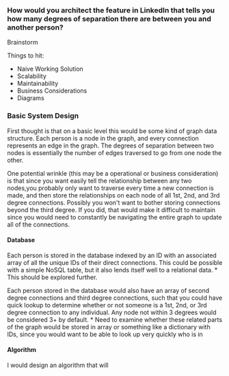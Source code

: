 ### How would you architect the feature in LinkedIn that tells you how many degrees of separation there are between you and another person?

Brainstorm

Things to hit: 
* Naive Working Solution
* Scalability
* Maintainability
* Business Considerations
* Diagrams

### Basic System Design

First thought is that on a basic level this would be some kind of graph data structure. Each person is a node in the graph, and every connection represents an edge in the graph. The degrees of separation between two nodes is essentially the number of edges traversed to go from one node the other. 

One potential wrinkle (this may be a operational or business consideration) is that since you want easily tell the relationship between any two nodes,you probably only want to traverse every time a new connection is made, and then store the relationships on each node of all 1st, 2nd, and 3rd degree connections. Possibly you won't want to bother storing connections beyond the third degree. If you did, that would make it difficult to maintain since you would need to constantly be navigating the entire graph to update all of the connections. 

#### Database 

Each person is stored in the database indexed by an ID with an associated array of all the unique IDs of their direct connections. This could be possible with a simple NoSQL table, but it also lends itself well to a relational data. * This should be explored further.

Each person stored in the database would also have an array of second degree connections and third degree connections, such that you could have quick lookup to determine whether or not someone is a 1st, 2nd, or 3rd degree connection to any individual. Any node not within 3 degrees would be considered 3+ by default. * Need to examine whether these related parts of the graph would be stored in array or something like a dictionary with IDs, since you would want to be able to look up very quickly who is in

#### Algorithm

I would design an algorithm that will 